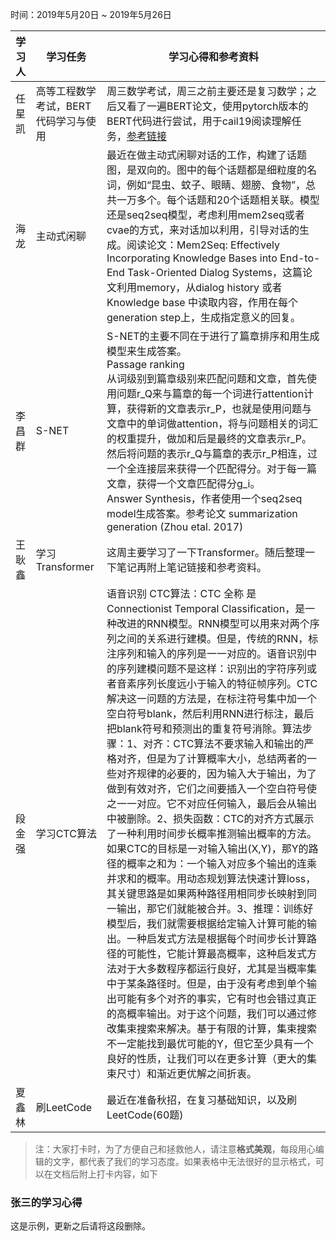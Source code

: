 时间：2019年5月20日 ~ 2019年5月26日

学习人|学习任务|学习心得和参考资料
------ | ------ | ------ 
任星凯 | 高等工程数学考试，BERT代码学习与使用 | 周三数学考试，周三之前主要还是复习数学；之后又看了一遍BERT论文，使用pytorch版本的BERT代码进行尝试，用于cail19阅读理解任务，[参考链接](https://evilpsycho.github.io/2019/05/16/Kaggle-Jigsaw-%E6%81%B6%E6%84%8F%E8%AF%84%E8%AE%BA%E8%AF%86%E5%88%AB-bert/)
海龙 | 主动式闲聊 | 最近在做主动式闲聊对话的工作，构建了话题图，是双向的。图中的每个话题都是细粒度的名词，例如“昆虫、蚊子、眼睛、翅膀、食物”，总共一万多个。每个话题和20个话题相关联。模型还是seq2seq模型，考虑利用mem2seq或者cvae的方式，来对话加以利用，引导对话的生成。阅读论文：Mem2Seq: Effectively Incorporating Knowledge Bases into End-to-End Task-Oriented Dialog Systems，这篇论文利用memory，从dialog history 或者 Knowledge base 中读取内容，作用在每个generation step上，生成指定意义的回复。
李昌群 | S-NET | S-NET的主要不同在于进行了篇章排序和用生成模型来生成答案。<br />Passage ranking<br />从词级别到篇章级别来匹配问题和文章，首先使用问题r_Q来与篇章的每一个词进行attention计算，获得新的文章表示r_P，也就是使用问题与文章中的单词做attention，将与问题相关的词汇的权重提升，做加和后是最终的文章表示r_P。然后将问题的表示r_Q与篇章的表示r_P相连，过一个全连接层来获得一个匹配得分。对于每一篇文章，获得一个文章匹配得分g_i。<br />Answer Synthesis，作者使用一个seq2seq model生成答案。参考论文 summarization generation (Zhou etal. 2017) 
王耿鑫 | 学习Transformer | 这周主要学习了一下Transformer。随后整理一下笔记再附上笔记链接和参考资料。
段金强 | 学习CTC算法   | 语音识别 CTC算法：CTC 全称 是Connectionist Temporal Classification，是一种改进的RNN模型。RNN模型可以用来对两个序列之间的关系进行建模。但是，传统的RNN，标注序列和输入的序列是一一对应的。语音识别中的序列建模问题不是这样：识别出的字符序列或者音素序列长度远小于输入的特征帧序列。CTC解决这一问题的方法是，在标注符号集中加一个空白符号blank，然后利用RNN进行标注，最后把blank符号和预测出的重复符号消除。算法步骤：1、对齐：CTC算法不要求输入和输出的严格对齐，但是为了计算概率大小，总结两者的一些对齐规律的必要的，因为输入大于输出，为了做到有效对齐，它们之间要插入一个空白符号使之一一对应。它不对应任何输入，最后会从输出中被删除。2、损失函数：CTC的对齐方式展示了一种利用时间步长概率推测输出概率的方法。如果CTC的目标是一对输入输出(X,Y)，那Y的路径的概率之和为：一个输入对应多个输出的连乘并求和的概率。用动态规划算法快速计算loss，其关键思路是如果两种路径用相同步长映射到同一输出，那它们就能被合并。3、推理：训练好模型后，我们就需要根据给定输入计算可能的输出。一种启发式方法是根据每个时间步长计算路径的可能性，它能计算最高概率，这种启发式方法对于大多数程序都运行良好，尤其是当概率集中于某条路径时。但是，由于没有考虑到单个输出可能有多个对齐的事实，它有时也会错过真正的高概率输出。对于这个问题，我们可以通过修改集束搜索来解决。基于有限的计算，集束搜索不一定能找到最优可能的Y，但它至少具有一个良好的性质，让我们可以在更多计算（更大的集束尺寸）和渐近更优解之间折衷。
夏鑫林 | 刷LeetCode |最近在准备秋招，在复习基础知识，以及刷LeetCode(60题) 


> 注：大家打卡时，为了方便自己和拯救他人，请注意**格式美观**，每段用心编辑的文字，都代表了我们的学习态度。如果表格中无法很好的显示格式，可以在文档后附上打卡内容，如下

### 张三的学习心得
这是示例，更新之后请将这段删除。
